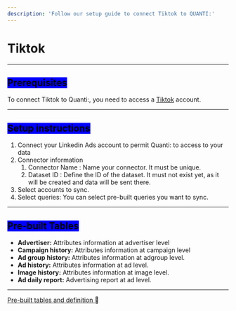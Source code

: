 ```yaml
---
description: 'Follow our setup guide to connect Tiktok to QUANTI:'
---
```


# Tiktok

***

## <mark style="background-color:blue;">Prerequisites</mark>

To connect Tiktok to Quanti:, you need to access a [Tiktok](https://ads.tiktok.com/) account.

***

## <mark style="background-color:blue;">Setup instructions</mark>

1. Connect your Linkedin Ads account to permit Quanti: to access to your data
2. Connector information
   1. Connector Name : Name your connector. It must be unique.
   2. Dataset ID : Define the ID of the dataset. It must not exist yet, as it will be created and data will be sent there.
3. Select accounts to sync.
4. Select queries: You can select pre-built queries you want to sync.

***

## <mark style="background-color:blue;">Pre-built Tables</mark>

* **Advertiser:** Attributes information at advertiser level
* **Campaign history:** Attributes information at campaign level
* **Ad group history:** Attributes information at adgroup level.
* **Ad history:** Attributes information at ad level.
* **Image history:** Attributes information at image level.
* **Ad daily report:** Advertising report at ad level.

***

[Pre-built tables and definition ](https://dbdiagram.io/e/683722b0c07db17e778d3253/683722bdc07db17e778d3643):link:[ ](https://dbdiagram.io/e/65c0ca08ac844320ae7740d3/67a5e256263d6cf9a06049b8)
